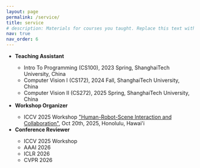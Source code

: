 ```yaml
---
layout: page
permalink: /service/
title: service
# description: Materials for courses you taught. Replace this text with your description.
nav: true
nav_order: 6
---
```

<!-- <p style="line-height:30%"> --> <!-- </p> -->
<ul>
  <li><strong>Teaching Assistant</strong></li>
  <ul>
    <li>Intro To Programming (CS100), 2023 Spring, ShanghaiTech University, China</li>
    <li>Computer Vision I (CS172), 2024 Fall, ShanghaiTech University, China</li>
    <li>Computer Vision II (CS272), 2025 Spring, ShanghaiTech University, China</li>
  </ul>

  <li><strong>Workshop Organizer</strong></li>
  <ul>
    <li>ICCV 2025 Workshop <a href="https://human-robot-scene.github.io/">"Human-Robot-Scene Interaction and Collaboration"</a>, Oct 20th, 2025, Honolulu, Hawai'i</li>
  </ul>

 <li><strong> Conference Reviewer</strong></li>
  <ul>
    <li>ICCV 2025 Workshop</li>
    <li>AAAI 2026</li>
    <li>ICLR 2026</li>
    <li>CVPR 2026</li>
  </ul>
</ul>